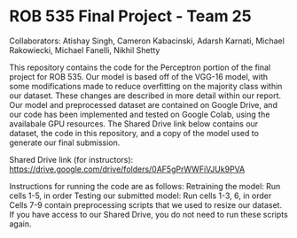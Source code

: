 # ROB 535 Final Project - Team 25
Collaborators: Atishay Singh, Cameron Kabacinski, Adarsh Karnati, Michael Rakowiecki, Michael Fanelli, Nikhil Shetty

This repository contains the code for the Perceptron portion of the final project for ROB 535. Our model is based off of the VGG-16 model, with some modifications made to reduce overfitting on the majority class within our dataset. These changes are described in more detail within our report. Our model and preprocessed dataset are contained on Google Drive, and our code has been implemented and tested on Google Colab, using the availabale GPU resources. The Shared Drive link below contains our dataset, the code in this repository, and a copy of the model used to generate our final submission.

Shared Drive link (for instructors): https://drive.google.com/drive/folders/0AF5gPrWWFiVJUk9PVA

Instructions for running the code are as follows:
Retraining the model: Run cells 1-5, in order
Testing our submitted model: Run cells 1-3, 6, in order
Cells 7-9 contain preprocessing scripts that we used to resize our dataset. If you have access to our Shared Drive, you do not need to run these scripts again.
